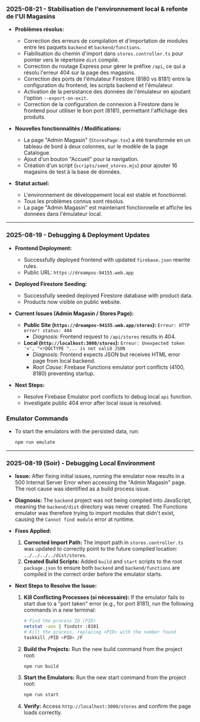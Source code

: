 ### 2025-08-21 - Stabilisation de l'environnement local & refonte de l'UI Magasins

- **Problèmes résolus:**
  - Correction des erreurs de compilation et d'importation de modules entre les paquets `backend` et `backend/functions`.
  - Fiabilisation du chemin d'import dans `stores.controller.ts` pour pointer vers le répertoire `dist` compilé.
  - Correction du routage Express pour gérer le préfixe `/api`, ce qui a résolu l'erreur 404 sur la page des magasins.
  - Correction des ports de l'émulateur Firestore (8180 vs 8181) entre la configuration du frontend, les scripts backend et l'émulateur.
  - Activation de la persistance des données de l'émulateur en ajoutant l'option `--export-on-exit`.
  - Correction de la configuration de connexion à Firestore dans le frontend pour utiliser le bon port (8181), permettant l'affichage des produits.

- **Nouvelles fonctionnalités / Modifications:**
  - La page "Admin Magasin" (`StoresPage.tsx`) a été transformée en un tableau de bord à deux colonnes, sur le modèle de la page Catalogue.
  - Ajout d'un bouton "Accueil" pour la navigation.
  - Création d'un script (`scripts/seed_stores.mjs`) pour ajouter 16 magasins de test à la base de données.

- **Statut actuel:**
  - L'environnement de développement local est stable et fonctionnel.
  - Tous les problèmes connus sont résolus.
  - La page "Admin Magasin" est maintenant fonctionnelle et affiche les données dans l'émulateur local.

---

### 2025-08-19 - Debugging & Deployment Updates

- **Frontend Deployment:**
  - Successfully deployed frontend with updated `firebase.json` rewrite rules.
  - Public URL: `https://dreampos-94155.web.app`

- **Deployed Firestore Seeding:**
  - Successfully seeded deployed Firestore database with product data.
  - Products now visible on public website.

- **Current Issues (Admin Magasin / Stores Page):**
  - **Public Site (`https://dreampos-94155.web.app/stores`):** `Erreur: HTTP error! status: 404`
    - *Diagnosis:* Frontend request to `/api/stores` results in 404.
  - **Local (`http://localhost:3000/stores`):** `Erreur: Unexpected token '<', "<!DOCTYPE "... is not valid JSON`
    - *Diagnosis:* Frontend expects JSON but receives HTML error page from local backend.
    - *Root Cause:* Firebase Functions emulator port conflicts (4100, 8180) preventing startup.

- **Next Steps:**
  - Resolve Firebase Emulator port conflicts to debug local `api` function.
  - Investigate public 404 error after local issue is resolved.

### Emulator Commands

- To start the emulators with the persisted data, run:
  ```sh
  npm run emulate
  ```

---

### 2025-08-19 (Soir) - Debugging Local Environment

- **Issue:** After fixing initial issues, running the emulator now results in a 500 Internal Server Error when accessing the "Admin Magasin" page. The root cause was identified as a build process issue.

- **Diagnosis:** The `backend` project was not being compiled into JavaScript, meaning the `backend/dist` directory was never created. The Functions emulator was therefore trying to import modules that didn't exist, causing the `Cannot find module` error at runtime.

- **Fixes Applied:**
  1.  **Corrected Import Path:** The import path in `stores.controller.ts` was updated to correctly point to the future compiled location: `../../../../dist/stores`.
  2.  **Created Build Scripts:** Added `build` and `start` scripts to the root `package.json` to ensure both `backend` and `backend/functions` are compiled in the correct order before the emulator starts.

- **Next Steps to Resolve the Issue:**
  1.  **Kill Conflicting Processes (si nécessaire):** If the emulator fails to start due to a "port taken" error (e.g., for port 8181), run the following commands in a new terminal:
      ```sh
      # Find the process ID (PID)
      netstat -aon | findstr :8181
      # Kill the process, replacing <PID> with the number found
      taskkill /PID <PID> /F
      ```
  2.  **Build the Projects:** Run the new build command from the project root:
      ```sh
      npm run build
      ```
  3.  **Start the Emulators:** Run the new start command from the project root:
      ```sh
      npm run start
      ```
  4.  **Verify:** Access `http://localhost:3000/stores` and confirm the page loads correctly.